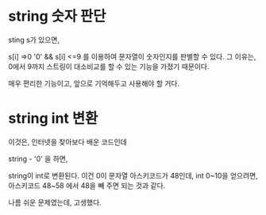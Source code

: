 # string 숫자 판단

sting s가 있으면,

s[i] =>0 '0' && s[i] <=9
를 이용하여 문자열이 숫자인지를 판별할 수 있다.
그 이유는, 0에서 9까지 스트링이 대소비교를 할 수 있는 기능을 가졌기 때문이다.

매우 편리한 기능이고, 앞으로 기억해두고 사용해야 할 거다.

# string int 변환

이것은, 인터넷을 찾아보다 배운 코드인데

string - '0' 을 하면,

string이 int로 변환된다. 이건 0이 문자열 아스키코드가 48인데, int 0~10을 얻으려면, 아스키코드 48~58 에서 48을 빼 주면 되는 것과 같다.

나름 쉬운 문제였는데, 고생했다.

